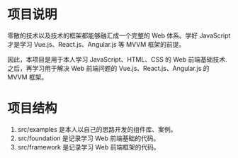 # 项目说明

零散的技术以及技术的框架都能够融汇成一个完整的 Web 体系。学好 JavaScript 才是学习 Vue.js、React.js、Angular.js 等 MVVM 框架的前提。

因此，本项目是用于本人学习 JavaScript、HTML、CSS 的 Web 前端基础技术.之后，再学习用于解决 Web 前端问题的
Vue.js、React.js、Angular.js 的 MVVM 框架。

# 项目结构

1. src/examples 是本人以自己的思路开发的组件库、案例。
2. src/foundation 是记录学习 Web 前端基础的代码。
3. src/framework 是记录学习 Web 前端框架的代码。
